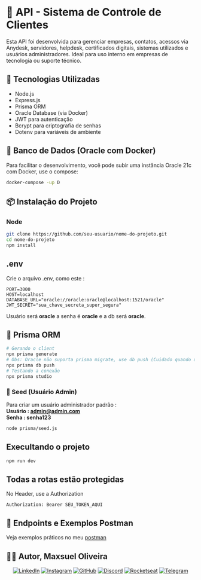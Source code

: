 # 💼 API - Sistema de Controle de Clientes

Esta API foi desenvolvida para gerenciar empresas, contatos, acessos via Anydesk, servidores, helpdesk, certificados digitais, sistemas utilizados e usuários administradores. Ideal para uso interno em empresas de tecnologia ou suporte técnico.

## 🔧 Tecnologias Utilizadas

- Node.js
- Express.js
- Prisma ORM
- Oracle Database (via Docker)
- JWT para autenticação
- Bcrypt para criptografia de senhas
- Dotenv para variáveis de ambiente

## 🐘 Banco de Dados (Oracle com Docker)

Para facilitar o desenvolvimento, você pode subir uma instância Oracle 21c com Docker, use o compose:

```bash
docker-compose -up D
```

## 📦 Instalação do Projeto

### Node

```bash
git clone https://github.com/seu-usuario/nome-do-projeto.git
cd nome-do-projeto
npm install
```

## .env

Crie o arquivo .env, como este :

```text
PORT=3000
HOST=localhost
DATABASE_URL="oracle://oracle:oracle@localhost:1521/oracle"
JWT_SECRET="sua_chave_secreta_super_segura"
```

Usuário será **oracle** a senha é **oracle** e a db será **oracle**.

## 🔄 Prisma ORM

```bash
# Gerando o client
npx prisma generate
# Obs: Oracle não suporta prisma migrate, use db push (Cuidado quando usar em PROD):
npx prisma db push
# Testando a conexão
npx prisma studio
```

### 🧪 Seed (Usuário Admin)

Para criar um usuário administrador padrão :</br>
**Usuário : admin@admin.com**</br>
**Senha : senha123** </br>

```bash
node prisma/seed.js
```

## Execultando o projeto

```bash
npm run dev
```

## Todas a rotas estão protegidas

No Header, use a Authorization

```text
Authorization: Bearer SEU_TOKEN_AQUI
```

## 📁 Endpoints e Exemplos Postman

Veja exemplos práticos no meu [postman]('https://elements.getpostman.com/redirect?entityId=17594781-7c9d4b48-77d6-4a73-8cc1-c18953a3ac78&entityType=collection')

## 🙋‍♂️ Autor, Maxsuel Oliveira 

<div align=center id="footer-default">

[![LinkedIn](https://img.shields.io/badge/LinkedIn-0A66C2?style=for-the-badge&logo=linkedin&logoColor=white)](https://www.linkedin.com/in/maxsuelOliveiradev/?utm_source=rocketseat&utm_medium=organic&utm_campaign=profile&utm_term=share&utm_content=md-04583-links)
[![Instagram](https://img.shields.io/badge/Instagram-C13584?style=for-the-badge&logo=instagram&logoColor=white)](https://www.instagram.com/david_o.santos/)
[![GitHub](https://img.shields.io/badge/GitHub-000000?style=for-the-badge&logo=github&logoColor=white)](https://github.com/MaxsuelOliveira)
[![Discord](https://img.shields.io/badge/Discord-5865F2?style=for-the-badge&logo=discord&logoColor=white)](https://discord.com/channels/@MaxDavid#7163)
[![Rocketseat](https://img.shields.io/badge/Rocketseat-7159C1?style=for-the-badge&logo=rocketseat&logoColor=white)](https://app.rocketseat.com.br/me/md-04583)
[![Telegram](https://img.shields.io/badge/Telegram-40A5E4?style=for-the-badge&logo=telegram&logoColor=white)](https://t.me/@oliveiraMaxsuel)
</div>

